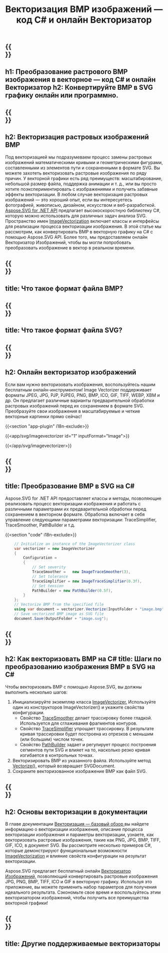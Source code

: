 ﻿---
translation: true
template: /templates/_template-vectorization-child.md
title: Векторизация BMP изображений —  код C# и онлайн Векторизатор
description: Преобразуйте BMP в векторную графику на C#. Конвертируйте BMP в SVG онлайн или программно и получите все преимущества векторной графики.
url: /net/vectorization/bmp-to-svg/
family: svg
platformtag: net
feature: vectorization
informat: BMP
outformat: SVG
---

{{<section banner>}}
---
h1: Преобразование растрового BMP изображения в векторное — код C# и онлайн Векторизатор
h2: Конвертируйте BMP в SVG графику онлайн или программно.
---

{{<section overview>}}
---
h2: Векторизация растровых изображений BMP
---

Под векторизацией мы подразумеваем процесс замены растровых изображений математическими кривыми и геометрическими фигурами, составленными из элементов пути и сохраненными в формате SVG. Вы можете захотеть векторизовать растровые изображения по ряду причин. У векторной графики есть ряд преимуществ: масштабирование, небольшой размер файла, поддержка анимации и т. д., или вы просто хотите поэкспериментировать с изображениями и получить забавные эффекты векторизации. В любом случае векторизация растровых изображений — это хороший опыт, если вы интересуетесь фотографией, живописью, дизайном, искусством и веб-разработкой.<br>
[Aspose.SVG for .NET API](https://products.aspose.com/svg/{{lang.url-fragment}}net/) предлагает высокоскоростную библиотеку C#, которую можно использовать для различных задач анализа SVG. Пространство имен [ImageVectorization](https://reference.aspose.com/svg/net/aspose.svg.imagevectorization/) включает классы и интерфейсы для реализации процесса векторизации изображения. В этой статье мы рассмотрим, как конвертировать BMP в векторную графику на C# с помощью Aspose.SVG API. Более того, мы предоставляем онлайн Векторизатор Изображений, чтобы вы могли попробовать преобразовать изображение в вектор в реальном времени.

{{<section input-file>}}
---
title: Что такое формат файла BMP?
---

{{<section output-file>}}
---
title: Что такое формат файла SVG?
---

{{<section plagin-text>}}
---
h2: Онлайн векторизатор изображений
---

Если вам нужно векторизовать изображения, воспользуйтесь нашим бесплатным онлайн-инструментом! Image Vectorizer поддерживает форматы JPEG, JPG, PJP, PJPEG, PNG, BMP, ICO, GIF, TIFF, WEBP, XBM и др. Он предлагает различные варианты предварительной обработки растровых изображений перед их сохранением в формате SVG. Преобразуйте свои изображения в масштабируемые и четкие векторные картинки прямо сейчас!

{{<section "app-plugin" i18n-exclude>}}

{{<app/svg/imagevectorizer id="1" inputFormat="Image">}}

{{</app/svg/imagevectorizer>}} 

{{<section code-text>}}
---
title: Преобразование BMP в SVG на C#
---

Aspose.SVG for .NET API предоставляет классы и методы, позволяющие реализовать процесс векторизации изображения и работать с различными параметрами их предварительной обработки перед сохранением в векторном формате. Обработка включает в себя управление следующими параметрами векторизации: TraceSimplifier, TraceSmoother, PathBuilder и т.д.

{{<section "code" i18n-exclude>}}

```cs       
	// Initialize an instance of the ImageVectorizer class
    var vectorizer = new ImageVectorizer
    {
        Configuration = 
		{
			// Set severity
			TraceSmoother =   new ImageTraceSmoother(3),
			// Set tolerance
			TraceSimplifier = new ImageTraceSimplifier(0.3f),
			// Set tension
        	PathBuilder = new PathBuilder(0.5f),
		}
    };
    // Vectorize BMP from the specified file
	using var document = vectorizer.Vectorize(InputFolder + "image.bmp");
    // Save vectorized BMP image as SVG file 
	document.Save(OutputFolder + "image.svg");
```

{{<section steps>}}
---
h2: Как векторизовать BMP на C#
title: Шаги по преобразованию изображения BMP в SVG на C#
---

Чтобы векторизовать BMP с помощью Aspose.SVG, вы должны выполнить несколько шагов:
1. Инициализируйте экземпляр класса [ImageVectorizer.](https://reference.aspose.com/svg/net/aspose.svg.imagevectorization/imagevectorizer/) Используйте один из конструкторов ImageVectorizer() и укажите свойства конфигурации.
    - Свойство [TraceSmoother](https://reference.aspose.com/svg/net/aspose.svg.imagevectorization/imagevectorizerconfiguration/tracesmoother/) делает трассировку более гладкой. Используется для сглаживания фрагментов контуров.
    - Свойство [TraceSimplifier](https://reference.aspose.com/svg/net/aspose.svg.imagevectorization/imagevectorizerconfiguration/tracesimplifier/) упрощает трассировку. В результате кривая трассировки будет построена из отрезков с меньшим (или большим) числом точек.
    - Свойство [PathBuilder](https://reference.aspose.com/svg/net/aspose.svg.imagevectorization/imagevectorizerconfiguration/pathbuilder/) задает и регулирует процесс построения сегментов пути SVG и влияет на то, насколько резко кривая изгибается в контрольных точках.
1. Векторизировать BMP из указанного файла. Используйте метод [Vectorize(),](https://reference.aspose.com/svg/net/aspose.svg.imagevectorization/imagevectorizer/vectorize/) который возвращает SVGDocument.
1. Сохраните векторизованное изображение BMP как файл SVG.

{{<section documentation>}}
---
h2: Основы векторизации в документации
---

 В главе документации <a href="https://docs.aspose.com/svg/net/how-to-work-with-aspose-svg-api/vectorization/" target="_blank">Векторизация — базовый обзор </a> вы найдете информацию о векторизации изображения, описание процесса векторизации изображения и параметры векторизации, узнаете, как векторизовать растровые изображения, такие как PNG, JPG, BMP, TIFF, GIF, ICO, в документ SVG. Вы рассмотрите несколько примеров C#, которые демонстрируют функциональные возможности [ImageVectorization](https://reference.aspose.com/svg/net/aspose.svg.imagevectorization/) и влияние свойств конфигурации на результат векторизации.

Aspose.SVG предлагает бесплатный онлайн [Векторизатор Изображений,](https://products.aspose.app/svg/image-vectorization) позволяющий конвертировать растровые изображения JPG, PNG, BMP, TIFF, ICO и GIF в векторную графику. Используя это приложение, вы можете применить набор параметров для получения идеального результата. Сэкономьте свое время и воспользуйтесь этим векторизатором изображений, чтобы получить все преимущества векторной графики!

{{<section other-vectorizers>}}
---
title: Другие поддерживаемые векторизаторы
---